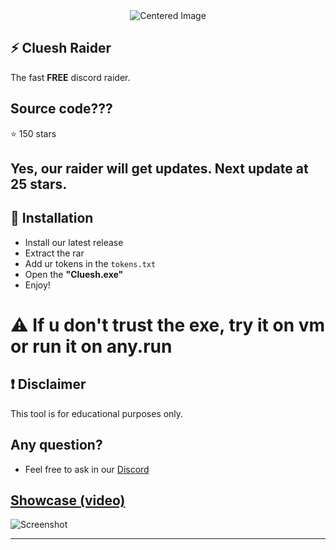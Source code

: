 <div align="center">
  <img src="https://cdn.discordapp.com/attachments/1367599000953294998/1371521269908115538/ing.png?ex=68237038&is=68221eb8&hm=bc3e7effb44a6b9cfcdff6fc051735336bbdf4682748ad54b58394f7af48fbae&" alt="Centered Image">
</div>

## ⚡ Cluesh Raider
The fast **FREE** discord raider.

## Source code???
⭐ 150 stars

## Yes, our raider will get updates. Next update at 25 stars.

## 💾 Installation
- Install our latest release
- Extract the rar
- Add ur tokens in the `tokens.txt`
- Open the **"Cluesh.exe"**
- Enjoy!

# ⚠ If u don't trust the exe, try it on vm or run it on any.run 

## ❗ Disclaimer
This tool is for educational purposes only.

## Any question? 
- Feel free to ask in our [Discord](https://discord.gg/pX3pQ5baFa)

## [Showcase (video)](https://www.youtube.com/watch?v=EJPt7jJwQCc&t=1s)

<p><img src="https://cdn.discordapp.com/attachments/1367599000953294998/1367599212035969214/image.png?ex=68152b84&is=6813da04&hm=f7a8e2b524a57ad960b9f96697884c3e841693e23dbdf7c5745e0a680522446d&" alt="Screenshot"></p>

--------------------------------------------------------------------
